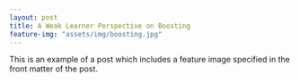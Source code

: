 ```yaml
---
layout: post
title: A Weak Learner Perspective on Boosting
feature-img: "assets/img/boosting.jpg"
---
```

This is an example of a post which includes a feature image specified in the
front matter of the post.
